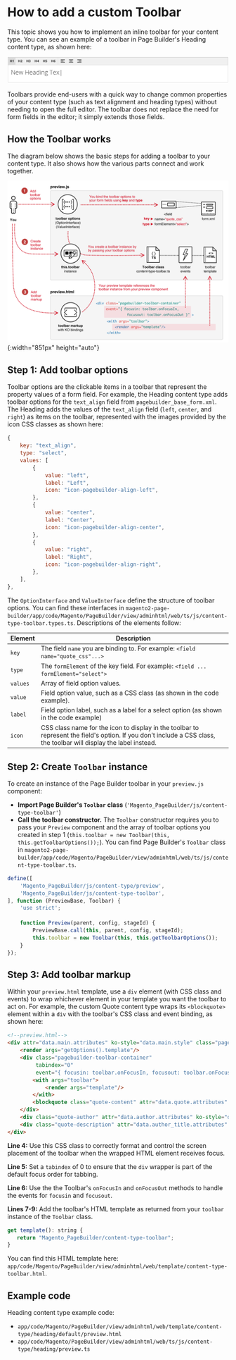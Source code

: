 # How to add a custom Toolbar

This topic shows you how to implement an inline toolbar for your content type. You can see an example of a toolbar in Page Builder's Heading content type, as shown here: 

![Page Builder toolbar](../images/toolbar.png)

Toolbars provide end-users with a quick way to change common properties of your content type (such as text alignment and heading types) without needing to open the full editor. The toolbar does not replace the need for form fields in the editor; it simply extends those fields.

## How the Toolbar works

The diagram below shows the basic steps for adding a toolbar to your content type. It also shows how the various parts connect and work together.

![](../images/how-toolbars-work.png){:width="851px" height="auto"}



## Step 1: Add toolbar options

Toolbar options are the clickable items in a toolbar that represent the property values of a form field. For example, the Heading content type adds toolbar options for the `text_align` field from `pagebuilder_base_form.xml`. The Heading adds the values of the `text_align` field (`left`, `center`, and `right`) as items on the toolbar, represented with the images provided by the icon CSS classes as shown here:

```js
{
    key: "text_align",
    type: "select",
    values: [
        {
            value: "left",
            label: "Left",
            icon: "icon-pagebuilder-align-left",
        },
        {
            value: "center",
            label: "Center",
            icon: "icon-pagebuilder-align-center",
        },
        {
            value: "right",
            label: "Right",
            icon: "icon-pagebuilder-align-right",
        },
    ],
},
```

The `OptionInterface` and `ValueInterface` define the structure of toolbar options. You can find these interfaces in `magento2-page-builder/app/code/Magento/PageBuilder/view/adminhtml/web/ts/js/content-type-toolbar.types.ts`. Descriptions of the elements follow:

| Element  | Description                                                  |
| -------- | ------------------------------------------------------------ |
| `key`    | The field `name` you are binding to. For example: `<field name="quote_css"...>` |
| `type`   | The `formElement` of the key field. For example: `<field ... formElement="select">` |
| `values` | Array of field option values.                                |
| `value`  | Field option value, such as a CSS class (as shown in the code example). |
| `label`  | Field option label, such as a label for a select option (as shown in the code example) |
| `icon`   | CSS class name for the icon to display in the toolbar to represent the field's option. If you don't include a CSS class, the toolbar will display the label instead. |

## Step 2: Create `Toolbar` instance

To create an instance of the Page Builder toolbar in your `preview.js` component:

- **Import Page Builder's `Toolbar` class** (`'Magento_PageBuilder/js/content-type-toolbar'`)
- **Call the toolbar constructor.** The `Toolbar` constructor requires you to pass your `Preview` component and the array of toolbar options you created in step 1 (`this.toolbar = new Toolbar(this, this.getToolbarOptions());`). You can find Page Builder's `Toolbar` class in `magento2-page-builder/app/code/Magento/PageBuilder/view/adminhtml/web/ts/js/content-type-toolbar.ts`. 

```js
define([
    'Magento_PageBuilder/js/content-type/preview',
    'Magento_PageBuilder/js/content-type-toolbar',
], function (PreviewBase, Toolbar) {
    'use strict';

    function Preview(parent, config, stageId) {
        PreviewBase.call(this, parent, config, stageId);
        this.toolbar = new Toolbar(this, this.getToolbarOptions());
    }
});
```

## Step 3: Add toolbar markup

Within your `preview.html` template, use a `div` element (with CSS class and events) to wrap whichever element in your template you want the toolbar to act on. For example, the custom Quote content type wraps its `<blockquote>` element within a `div` with the toolbar's CSS class and event binding, as shown here:

``` html
<!--preview.html-->
<div attr="data.main.attributes" ko-style="data.main.style" class="pagebuilder-content-type" css="data.main.css" event="{ mouseover: onMouseOver, mouseout: onMouseOut }, mouseoverBubble: false">
    <render args="getOptions().template"/>
    <div class="pagebuilder-toolbar-container" 
         tabindex="0" 
         event="{ focusin: toolbar.onFocusIn, focusout: toolbar.onFocusOut }">
        <with args="toolbar">
            <render args="template"/>
        </with>
        <blockquote class="quote-content" attr="data.quote.attributes" css="data.quote.css" ko-style="data.quote.style" data-bind="liveEdit: { field: 'quote_text', placeholder: $t('Enter Quote') }"></blockquote>
    </div>
    <div class="quote-author" attr="data.author.attributes" ko-style="data.author.style" css="data.author.css" data-bind="liveEdit: { field: 'quote_author', placeholder: $t('Enter Author') }"></div>
    <div class="quote-description" attr="data.author_title.attributes" ko-style="data.author_title.style" css="data.author_title.css" data-bind="liveEdit: { field: 'quote_author_desc', placeholder: $t('Enter Description') }"></div>
</div>
```

**Line 4:** Use this CSS class to correctly format and control the screen placement of the toolbar when the wrapped HTML element receives focus. 

**Line 5:** Set a `tabindex` of 0 to ensure that the `div` wrapper is part of the default focus order for tabbing.

**Line 6:** Use the the Toolbar's `onFocusIn` and `onFocusOut` methods to handle the events for `focusin` and `focusout`.

**Lines 7-9:** Add the toolbar's HTML template as returned from your `toolbar` instance of the `Toolbar` class.

 ```js
get template(): string {
    return "Magento_PageBuilder/content-type-toolbar";
}
 ```

You can find this HTML template here: `app/code/Magento/PageBuilder/view/adminhtml/web/template/content-type-toolbar.html`.

## Example code

Heading content type example code: 

- `app/code/Magento/PageBuilder/view/adminhtml/web/template/content-type/heading/default/preview.html`
- `app/code/Magento/PageBuilder/view/adminhtml/web/ts/js/content-type/heading/preview.ts`

